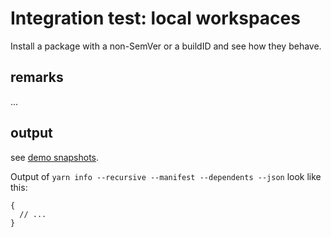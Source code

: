 # Integration test: local workspaces

Install a package with a non-SemVer or a buildID and see how they behave.

## remarks

...

## output

see [demo snapshots](../../tests/_data/yarn-info_demo-results/package-with-build-id).

Output of `yarn info --recursive --manifest --dependents --json` look like this:

```json5
{
  // ...
}
```

